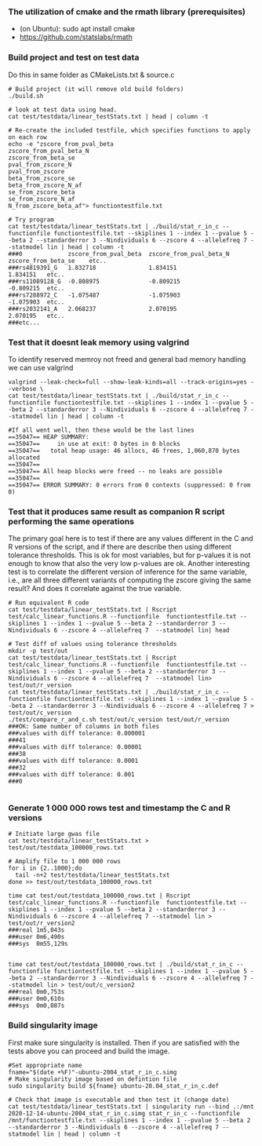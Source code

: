 ### The utilization of cmake and the rmath library (prerequisites)
- (on Ubuntu): sudo apt install cmake
- https://github.com/statslabs/rmath

### Build project and test on test data
Do this in same folder as CMakeLists.txt & source.c

```
# Build project (it will remove old build folders)
./build.sh

# look at test data using head.
cat test/testdata/linear_testStats.txt | head | column -t

# Re-create the included testfile, which specifies functions to apply on each row
echo -e "zscore_from_pval_beta
zscore_from_pval_beta_N
zscore_from_beta_se
pval_from_zscore_N
pval_from_zscore
beta_from_zscore_se
beta_from_zscore_N_af
se_from_zscore_beta
se_from_zscore_N_af
N_from_zscore_beta_af"> functiontestfile.txt

# Try program
cat test/testdata/linear_testStats.txt | ./build/stat_r_in_c --functionfile functiontestfile.txt --skiplines 1 --index 1 --pvalue 5 --beta 2 --standarderror 3 --Nindividuals 6 --zscore 4 --allelefreq 7 --statmodel lin | head | column -t
###0             zscore_from_pval_beta  zscore_from_pval_beta_N  zscore_from_beta_se	etc..
###rs4819391_G   1.832718               1.834151                 1.834151	etc..
###rs11089128_G  -0.808975              -0.809215                -0.809215	etc..
###rs7288972_C   -1.075487              -1.075903                -1.075903	etc..
###rs2032141_A   2.068237               2.070195                 2.070195	etc..
###etc...

```

### Test that it doesnt leak memory using valgrind

To identify reserved memroy not freed and general bad memory handling we can use valgrind

```
valgrind --leak-check=full --show-leak-kinds=all --track-origins=yes --verbose \
cat test/testdata/linear_testStats.txt | ./build/stat_r_in_c --functionfile functiontestfile.txt --skiplines 1 --index 1 --pvalue 5 --beta 2 --standarderror 3 --Nindividuals 6 --zscore 4 --allelefreq 7 --statmodel lin | head | column -t

#If all went well, then these would be the last lines
==35047== HEAP SUMMARY:
==35047==     in use at exit: 0 bytes in 0 blocks
==35047==   total heap usage: 46 allocs, 46 frees, 1,060,870 bytes allocated
==35047== 
==35047== All heap blocks were freed -- no leaks are possible
==35047== 
==35047== ERROR SUMMARY: 0 errors from 0 contexts (suppressed: 0 from 0)

```

### Test that it produces same result as companion R script performing the same operations
The primary goal here is to test if there are any values different in the C and R versions of the script, and if there are describe then using different tolerance thresholds. This is ok for most variables, but for p-values it is not enough to know that also the very low p-values are ok. Another interesting test is to correlate the different version of inference for the same variable, i.e., are all three different variants of computing the zscore giving the same result? And does it correlate against the true variable. 
```
# Run equivalent R code
cat test/testdata/linear_testStats.txt | Rscript test/calc_linear_functions.R --functionfile  functiontestfile.txt --skiplines 1 --index 1 --pvalue 5 --beta 2 --standarderror 3 --Nindividuals 6 --zscore 4 --allelefreq 7  --statmodel lin| head

# Test diff of values using tolerance thresholds
mkdir -p test/out
cat test/testdata/linear_testStats.txt | Rscript test/calc_linear_functions.R --functionfile  functiontestfile.txt --skiplines 1 --index 1 --pvalue 5 --beta 2 --standarderror 3 --Nindividuals 6 --zscore 4 --allelefreq 7  --statmodel lin> test/out/r_version
cat test/testdata/linear_testStats.txt | ./build/stat_r_in_c --functionfile functiontestfile.txt --skiplines 1 --index 1 --pvalue 5 --beta 2 --standarderror 3 --Nindividuals 6 --zscore 4 --allelefreq 7 > test/out/c_version
./test/compare_r_and_c.sh test/out/c_version test/out/r_version
###OK: Same number of columns in both files 
###values with diff tolerance: 0.000001
###41
###values with diff tolerance: 0.00001
###38
###values with diff tolerance: 0.0001
###32
###values with diff tolerance: 0.001
###0


```


### Generate 1 000 000 rows test and timestamp the C and R versions
```
# Initiate large gwas file
cat test/testdata/linear_testStats.txt >  test/out/testdata_100000_rows.txt

# Amplify file to 1 000 000 rows
for i in {2..1000};do
  tail -n+2 test/testdata/linear_testStats.txt
done >> test/out/testdata_100000_rows.txt

time cat test/out/testdata_100000_rows.txt | Rscript test/calc_linear_functions.R --functionfile  functiontestfile.txt --skiplines 1 --index 1 --pvalue 5 --beta 2 --standarderror 3 --Nindividuals 6 --zscore 4 --allelefreq 7 --statmodel lin > test/out/r_version2
###real	1m5,043s
###user	0m6,490s
###sys	0m55,129s


time cat test/out/testdata_100000_rows.txt | ./build/stat_r_in_c --functionfile functiontestfile.txt --skiplines 1 --index 1 --pvalue 5 --beta 2 --standarderror 3 --Nindividuals 6 --zscore 4 --allelefreq 7 --statmodel lin > test/out/c_version2
###real	0m0,753s
###user	0m0,610s
###sys	0m0,087s

```

### Build singularity image
First make sure singularity is installed. Then if you are satisfied with the tests above you can proceed and build the image.

```
#Set appropriate name
fname="$(date +%F)"-ubuntu-2004_stat_r_in_c.simg
# Make singularity image based on defintion file
sudo singularity build ${fname} ubuntu-20.04_stat_r_in_c.def 

# Check that image is executable and then test it (change date)
cat test/testdata/linear_testStats.txt | singularity run --bind .:/mnt 2020-12-14-ubuntu-2004_stat_r_in_c.simg stat_r_in_c --functionfile  /mnt/functiontestfile.txt --skiplines 1 --index 1 --pvalue 5 --beta 2 --standarderror 3 --Nindividuals 6 --zscore 4 --allelefreq 7 --statmodel lin | head | column -t

```

